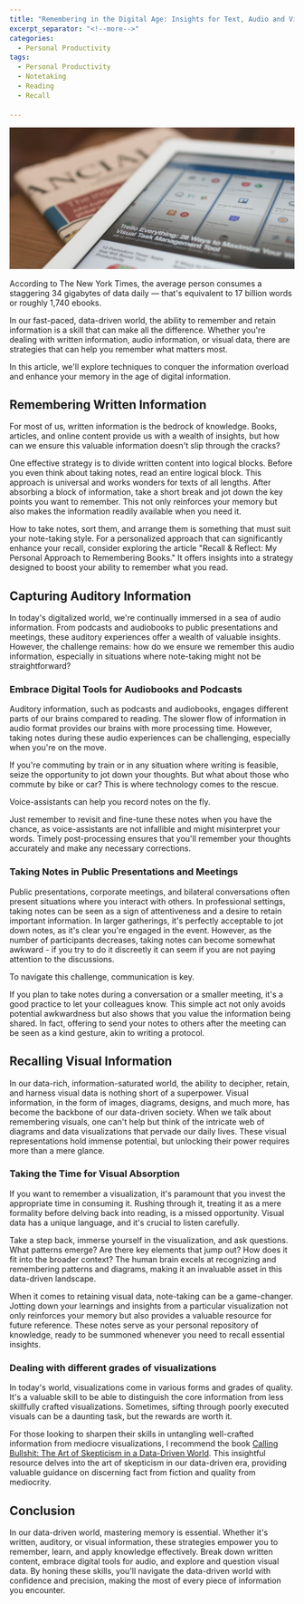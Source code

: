 ```yaml
---
title: "Remembering in the Digital Age: Insights for Text, Audio and Visual Info"
excerpt_separator: "<!--more-->"
categories:
  - Personal Productivity
tags:
  - Personal Productivity
  - Notetaking
  - Reading
  - Recall

---
```

![image](/assets/images/newspaper-tablet-combination.jpg)

According to The New York Times, the average person consumes a staggering 34 gigabytes of data daily — that's equivalent to 17 billion words or roughly 1,740 ebooks.

In our fast-paced, data-driven world, the ability to remember and retain information is a skill that can make all the difference. Whether you're dealing with written information, audio information, or visual data, there are strategies that can help you remember what matters most.

In this article, we'll explore techniques to conquer the information overload and enhance your memory in the age of digital information.

## Remembering Written Information
For most of us, written information is the bedrock of knowledge. Books, articles, and online content provide us with a wealth of insights, but how can we ensure this valuable information doesn't slip through the cracks?

One effective strategy is to divide written content into logical blocks. Before you even think about taking notes, read an entire logical block. This approach is universal and works wonders for texts of all lengths. After absorbing a block of information, take a short break and jot down the key points you want to remember. This not only reinforces your memory but also makes the information readily available when you need it.

How to take notes, sort them, and arrange them is something that must suit your note-taking style. For a personalized approach that can significantly enhance your recall, consider exploring the article "Recall & Reflect: My Personal Approach to Remembering Books." It offers insights into a strategy designed to boost your ability to remember what you read.

## Capturing Auditory Information
In today's digitalized world, we're continually immersed in a sea of audio information. From podcasts and audiobooks to public presentations and meetings, these auditory experiences offer a wealth of valuable insights. However, the challenge remains: how do we ensure we remember this audio information, especially in situations where note-taking might not be straightforward?

### Embrace Digital Tools for Audiobooks and Podcasts
Auditory information, such as podcasts and audiobooks, engages different parts of our brains compared to reading. The slower flow of information in audio format provides our brains with more processing time. However, taking notes during these audio experiences can be challenging, especially when you're on the move.

If you're commuting by train or in any situation where writing is feasible, seize the opportunity to jot down your thoughts. But what about those who commute by bike or car? This is where technology comes to the rescue.

Voice-assistants can help you record notes on the fly.

Just remember to revisit and fine-tune these notes when you have the chance, as voice-assistants are not infallible and might misinterpret your words. Timely post-processing ensures that you'll remember your thoughts accurately and make any necessary corrections.

### Taking Notes in Public Presentations and Meetings
Public presentations, corporate meetings, and bilateral conversations often present situations where you interact with others. In professional settings, taking notes can be seen as a sign of attentiveness and a desire to retain important information. In larger gatherings, it's perfectly acceptable to jot down notes, as it's clear you're engaged in the event. However, as the number of participants decreases, taking notes can become somewhat awkward - if you try to do it discreetly it can seem if you are not paying attention to the discussions.

To navigate this challenge, communication is key.

If you plan to take notes during a conversation or a smaller meeting, it's a good practice to let your colleagues know. This simple act not only avoids potential awkwardness but also shows that you value the information being shared. In fact, offering to send your notes to others after the meeting can be seen as a kind gesture, akin to writing a protocol.

## Recalling Visual Information
In our data-rich, information-saturated world, the ability to decipher, retain, and harness visual data is nothing short of a superpower. Visual information, in the form of images, diagrams, designs, and much more, has become the backbone of our data-driven society. When we talk about remembering visuals, one can't help but think of the intricate web of diagrams and data visualizations that pervade our daily lives. These visual representations hold immense potential, but unlocking their power requires more than a mere glance.

### Taking the Time for Visual Absorption
If you want to remember a visualization, it's paramount that you invest the appropriate time in consuming it. Rushing through it, treating it as a mere formality before delving back into reading, is a missed opportunity. Visual data has a unique language, and it's crucial to listen carefully.

Take a step back, immerse yourself in the visualization, and ask questions. What patterns emerge? Are there key elements that jump out? How does it fit into the broader context? The human brain excels at recognizing and remembering patterns and diagrams, making it an invaluable asset in this data-driven landscape.

When it comes to retaining visual data, note-taking can be a game-changer. Jotting down your learnings and insights from a particular visualization not only reinforces your memory but also provides a valuable resource for future reference. These notes serve as your personal repository of knowledge, ready to be summoned whenever you need to recall essential insights.

### Dealing with different grades of visualizations
In today's world, visualizations come in various forms and grades of quality. It's a valuable skill to be able to distinguish the core information from less skillfully crafted visualizations. Sometimes, sifting through poorly executed visuals can be a daunting task, but the rewards are worth it.

For those looking to sharpen their skills in untangling well-crafted information from mediocre visualizations, I recommend the book [Calling Bullshit: The Art of Skepticism in a Data-Driven World](https://amzn.to/3RSOSGQ). This insightful resource delves into the art of skepticism in our data-driven era, providing valuable guidance on discerning fact from fiction and quality from mediocrity.

## Conclusion
In our data-driven world, mastering memory is essential. Whether it's written, auditory, or visual information, these strategies empower you to remember, learn, and apply knowledge effectively. Break down written content, embrace digital tools for audio, and explore and question visual data. By honing these skills, you'll navigate the data-driven world with confidence and precision, making the most of every piece of information you encounter.
